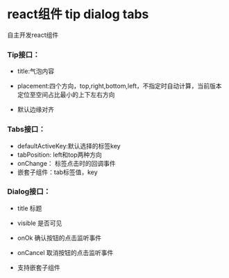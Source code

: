 # react组件 tip dialog tabs
 自主开发react组件

### **Tip接口：**

- title:气泡内容

- placement:四个方向，top,right,bottom,left，不指定时自动计算，当前版本定位至空间占比最小的上下左右方向
- 默认边缘对齐


### Tabs接口：

- defaultActiveKey:默认选择的标签key
- tabPosition: left和top两种方向
- onChange： 标签点击时的回调事件
- 嵌套子组件：tab标签值，key


### Dialog接口：

-    title 标题

-    visible 是否可见

-    onOk 确认按钮的点击监听事件

-    onCancel 取消按钮的点击监听事件

-    支持嵌套子组件


